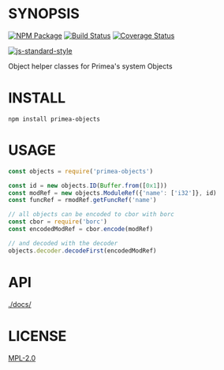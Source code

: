 # SYNOPSIS 
[![NPM Package](https://img.shields.io/npm/v/primea-objects.svg?style=flat-square)](https://www.npmjs.org/package/primea-objects)
[![Build Status](https://img.shields.io/travis/primea/js-primea-objects.svg?branch=master&style=flat-square)](https://travis-ci.org/primea/js-primea-objects)
[![Coverage Status](https://img.shields.io/coveralls/primea/js-primea-objects.svg?style=flat-square)](https://coveralls.io/r/primea/js-primea-objects)

[![js-standard-style](https://cdn.rawgit.com/feross/standard/master/badge.svg)](https://github.com/feross/standard)  

Object helper classes for Primea's system Objects

# INSTALL
`npm install primea-objects`

# USAGE

```javascript
const objects = require('primea-objects')

const id = new objects.ID(Buffer.from([0x1]))
const modRef = new objects.ModuleRef({'name': ['i32']}, id)
const funcRef = rmodRef.getFuncRef('name')

// all objects can be encoded to cbor with borc
const cbor = require('borc')
const encodedModRef = cbor.encode(modRef)

// and decoded with the decoder
objects.decoder.decodeFirst(encodedModRef)

```

# API
[./docs/](./docs/index.md)

# LICENSE
[MPL-2.0][LICENSE]

[LICENSE]: https://tldrlegal.com/license/mozilla-public-license-2.0-(mpl-2)
